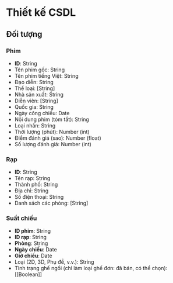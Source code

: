 # Thiết kế CSDL

## Đối tượng

### Phim

- **ID**: String
- Tên phim gốc: String
- Tên phim tiếng Việt: String
- Đạo diễn: String
- Thể loại: [String]
- Nhà sản xuất: String
- Diễn viên: [String]
- Quốc gia: String
- Ngày công chiếu: Date
- Nội dung phim (tóm tắt): String
- Loại nhãn: String
- Thời lượng (phút): Number (int)
- Điểm đánh giá (sao): Number (float)
- Số lượng đánh giá: Number (int)

### Rạp

- **ID**: String
- Tên rạp: String
- Thành phố: String
- Địa chỉ: String
- Số điện thoại: String
- Danh sách các phòng: [String]

### Suất chiếu

- **ID phim**: String
- **ID rạp**: String
- **Phòng**: String
- **Ngày chiếu**: Date
- **Giờ chiếu**: Date
- Loại (2D, 3D, Phụ đề, v.v.): String
- Tình trạng ghế ngồi (chỉ làm loại ghế đơn: đã bán, có thể chọn): [[Boolean]]
